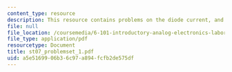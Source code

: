 ```yaml
---
content_type: resource
description: This resource contains problems on the diode current, and circuit voltage.
file: null
file_location: /coursemedia/6-101-introductory-analog-electronics-laboratory-spring-2007/a5e5169906b36c97a894fcfb2de575df_st07_problemset_1.pdf
file_type: application/pdf
resourcetype: Document
title: st07_problemset_1.pdf
uid: a5e51699-06b3-6c97-a894-fcfb2de575df
---
```

